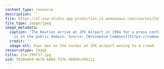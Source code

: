 ```yaml
---
content_type: resource
description: ''
file: https://ol-ocw-studio-app-production.s3.amazonaws.com/courses/21m-299-the-beatles-fall-2017/f036b4e9de7b6804f37690090cd9b112_21m-299f17.jpg
file_type: image/jpeg
image_metadata:
  caption: 'The Beatles arrive at JFK Airport in 1964 for a press conference. (Image
    is in the public domain. Source: [Wikimedia Commons](https://commons.wikimedia.org/wiki/File:The_Beatles_arrive_at_JFK_Airport.jpg).)'
  credit: ''
  image-alt: Four men on the tarmac at JFK airport waving to a crowd.
resourcetype: Image
title: 21m-299f17.jpg
uid: f036b4e9-de7b-6804-f376-90090cd9b112
---
```

